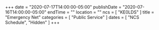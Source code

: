 +++
date = "2020-07-17T14:00:00-05:00"
publishDate = "2020-07-16T14:00:00-05:00"
endTime = ""
location = ""
ncs = [ "KE0LDS" ]
title = "Emergency Net"
categories = [ "Public Service" ]
dates = [ "NCS Schedule", "Hidden" ]
+++
